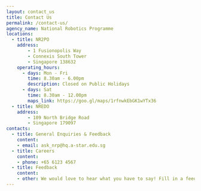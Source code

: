 ```yaml
---
layout: contact_us
title: Contact Us
permalink: /contact-us/
agency_name: National Robotics Programme
locations:
  - title: NR2PO
    address:
        - 1 Fusionopolis Way
        - Connexis South Tower
        - Singapore 138632
    operating_hours:
      - days: Mon - Fri
        time: 8.30am - 6.00pm
        description: Closed on Public Holidays
      - days: Sat
        time: 8.30am - 12.00pm
        maps_link: https://goo.gl/maps/1rfnwkEbGK1wYTx36
  - title: NREDO
    address:
        - 109 North Bridge Road
        - Singapore 179097
contacts:
  - title: General Enquiries & Feedback
    content:
    - email: ask_nrp@hq.a-star.edu.sg
  - title: Careers
    content:
    - phone: +65 6123 4567
  - title: Feedback
    content:
    - other: We would love to hear what you have to say! Fill in a feedback form
---
```

  